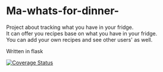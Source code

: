 # Ma-whats-for-dinner-

Project about tracking what you have in your fridge.  
It can offer you recipes base on what you have in your fridge.  
You can add your own recipes and see other users' as well.  


Written in flask  


[![Coverage Status](https://coveralls.io/repos/github/joro2404/Ma-whats-for-dinner-/badge.svg?branch=master)](https://coveralls.io/github/joro2404/Ma-whats-for-dinner-?branch=master)